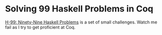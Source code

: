 # Solving 99 Haskell Problems in Coq

[H-99: Ninety-Nine Haskell Problems](https://wiki.haskell.org/H-99:_Ninety-Nine_Haskell_Problems) is a set of small challenges. Watch me fail as I try to get proficient at Coq.